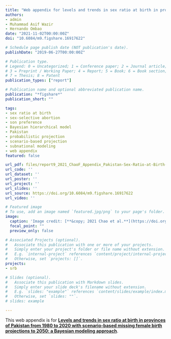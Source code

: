 ```yaml
---
title: "Web appendix for levels and trends in sex ratio at birth in provinces of Pakistan from 1980 to 2020 with scenario-based missing female birth projections to 2050: a Bayesian modeling approach"
authors:
- admin
- Muhammad Asif Wazir
- Hernando Ombao
date: "2021-11-02T00:00:00Z"
doi: "10.6084/m9.figshare.16917622"

# Schedule page publish date (NOT publication's date).
publishDate: "2019-06-27T00:00:00Z"

# Publication type.
# Legend: 0 = Uncategorized; 1 = Conference paper; 2 = Journal article;
# 3 = Preprint / Working Paper; 4 = Report; 5 = Book; 6 = Book section;
# 7 = Thesis; 8 = Patent
publication_types: ["report"]

# Publication name and optional abbreviated publication name.
publication: "*figshare*"
publication_short: ""

tags:
- sex ratio at birth
- sex-selective abortion
- son preference
- Bayesian hierarchical model
- Pakistan
- probabilistic projection
- scenario-based projection
- subnational modeling
- web appendix
featured: false

url_pdf: files/report9_2021_ChaoF_Appendix_Pakistan-Sex-Ratio-at-Birth-by-Province-1980-to-2050.pdf
url_code: ''
url_dataset: ''
url_poster: ''
url_project: ''
url_slides: ''
url_source: https://doi.org/10.6084/m9.figshare.16917622
url_video: ''

# Featured image
# To use, add an image named `featured.jpg/png` to your page's folder. 
image:
  caption: 'Image credit: [**&copy; 2021 Chao et al.**](https://doi.org/10.6084/m9.figshare.14101583)'
  focal_point: ""
  preview_only: false

# Associated Projects (optional).
#   Associate this publication with one or more of your projects.
#   Simply enter your project's folder or file name without extension.
#   E.g. `internal-project` references `content/project/internal-project/index.md`.
#   Otherwise, set `projects: []`.
projects:
- srb

# Slides (optional).
#   Associate this publication with Markdown slides.
#   Simply enter your slide deck's filename without extension.
#   E.g. `slides: "example"` references `content/slides/example/index.md`.
#   Otherwise, set `slides: ""`.
# slides: example

---
```


This web appendix is for [**Levels and trends in sex ratio at birth in provinces of Pakistan from 1980 to 2020 with scenario-based missing female birth projections to 2050: a Bayesian modeling approach**](https://www.fengqingchao.com/publication/preprint4/).

